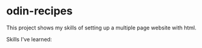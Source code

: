 # odin-recipes

This project shows my skills of setting up a multiple page website with html.

Skills I've learned: